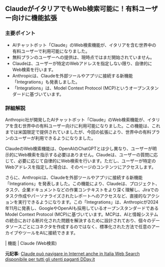 ## ClaudeがイタリアでもWeb検索可能に！有料ユーザー向けに機能拡張

### 主要ポイント

* AIチャットボット「Claude」のWeb検索機能が、イタリアを含む世界中の有料ユーザーで利用可能になりました。
* 無料プランのユーザーへの提供は、現時点ではまだ開始されていません。
* Claudeは、ユーザーが特定のWebアドレスを指定しない限り、自律的にWeb検索を行います。
* Anthropicは、Claudeを外部ツールやアプリに接続する新機能「Integrations」も発表しました。
* 「Integrations」は、Model Context Protocol (MCP)というオープンスタンダードに基づいています。

### 詳細解説

Anthropic社が開発したAIチャットボット「Claude」のWeb検索機能が、イタリアを含む世界中の有料ユーザー向けに利用可能になりました。この機能は、これまでは米国限定で提供されていましたが、今回の拡張により、世界中の有料プランのユーザーが利用できるようになりました。

ClaudeのWeb検索機能は、OpenAIのChatGPTとは少し異なり、ユーザーが明示的にWeb検索を指示する必要はありません。Claudeは、ユーザーの質問に応じて、必要に応じて自律的にWeb検索を行います。ただし、ユーザーが特定のWebアドレスを指定した場合は、そのページのコンテンツにアクセスします。

さらに、Anthropicは、Claudeを外部ツールやアプリに接続する新機能「Integrations」を発表しました。この機能により、Claudeは、プロジェクト、タスク、企業ドキュメントなどの作業コンテキストをより深く理解し、Jiraでのタスク作成やパーソナライズされたレポートへのアクセスなど、直接的なアクションを実行できるようになります。この「Integrations」は、Anthropicが2024年11月に発表し、GoogleやOpenAIも採用しているオープンスタンダードであるModel Context Protocol (MCP)に基づいています。MCPは、AIと情報システムの統合における断片化された問題を解決するために設計されており、個々のデータソースごとにコネクタを作成するのではなく、標準化された方法で任意のアーカイブやツールをAIに接続できます。

| 機能 | Claude (Web検索) 

**元記事:** [Claude può navigare in Internet anche in Italia Web Search disponibile per tutti gli utenti paganti DDay.it](https://www.dday.it/redazione/52865/claude-puo-navigare-in-internet-anche-in-italia-web-search-disponibile-per-tutti-gli-utenti-paganti)